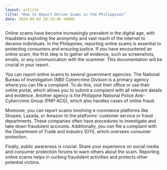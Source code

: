 ```yaml
---
layout: article
title: "How to Report Online Scams in the Philippines"
date: 2024-09-02 18:16:40 +0800
---
```


<p>Online scams have become increasingly prevalent in the digital age, with fraudsters exploiting the anonymity and vast reach of the internet to deceive individuals. In the Philippines, reporting online scams is essential to protecting consumers and ensuring justice. If you have encountered an online scam, the first step is to gather all evidence, such as screenshots, emails, or any communication with the scammer. This documentation will be crucial in your report.</p><p>You can report online scams to several government agencies. The National Bureau of Investigation (NBI) Cybercrime Division is a primary agency where you can file a complaint. To do this, visit their office or use their online portal, which allows you to submit a complaint with all relevant details and evidence. Another agency is the Philippine National Police Anti-Cybercrime Group (PNP-ACG), which also handles cases of online fraud.</p><p>Moreover, you can report scams involving e-commerce platforms like Shopee, Lazada, or Amazon to the platforms' customer service or fraud departments. These companies often have procedures to investigate and take down fraudulent accounts. Additionally, you can file a complaint with the Department of Trade and Industry (DTI), which oversees consumer protection.</p><p>Finally, public awareness is crucial. Share your experience on social media and consumer protection forums to warn others about the scam. Reporting online scams helps in curbing fraudulent activities and protects other potential victims.</p>